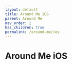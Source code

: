 ```yaml
---
layout: default
title: Around Me iOS
parent: Around Me
nav_order: 2
has_children: true
permalink: /around-me/ios
---
```


# Around Me iOS
